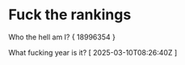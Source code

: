 # Fuck the rankings

Who the hell am I?
{ 18996354 }

What fucking year is it?
[ 2025-03-10T08:26:40Z ]

